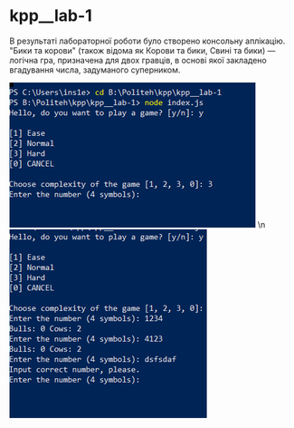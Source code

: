 # kpp__lab-1

В результаті лабораторної роботи було створено консольну аплікацію. "Бики та корови" (також відома як Корови та бики, Свині та бики) — логічна гра, призначена для двох гравців, в основі якої закладено вгадування числа, задуманого суперником.

![Image alt](https://github.com/Ins1eme/kpp__lab-1/raw/master/screenshots/Screenshot_1.png)
\n
![Image alt](https://github.com/Ins1eme/kpp__lab-1/raw/master/screenshots/Screenshot_2.png)
